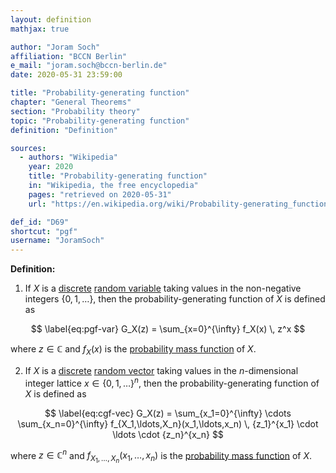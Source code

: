```yaml
---
layout: definition
mathjax: true

author: "Joram Soch"
affiliation: "BCCN Berlin"
e_mail: "joram.soch@bccn-berlin.de"
date: 2020-05-31 23:59:00

title: "Probability-generating function"
chapter: "General Theorems"
section: "Probability theory"
topic: "Probability-generating function"
definition: "Definition"

sources:
  - authors: "Wikipedia"
    year: 2020
    title: "Probability-generating function"
    in: "Wikipedia, the free encyclopedia"
    pages: "retrieved on 2020-05-31"
    url: "https://en.wikipedia.org/wiki/Probability-generating_function#Definition"

def_id: "D69"
shortcut: "pgf"
username: "JoramSoch"
---
```



**Definition:**

1) If $X$ is a [discrete](/D/rvar-disc) [random variable](/D/rvar) taking values in the non-negative integers $\left\lbrace 0, 1, \ldots \right\rbrace$, then the probability-generating function of $X$ is defined as

$$ \label{eq:pgf-var}
G_X(z) = \sum_{x=0}^{\infty} f_X(x) \, z^x
$$

where $z \in \mathbb{C}$ and $f_X(x)$ is the [probability mass function](/D/pmf) of $X$.

2) If $X$ is a [discrete](/D/rvar-disc) [random vector](/D/rvec) taking values in the $n$-dimensional integer lattice $x \in \left\lbrace 0, 1, \ldots \right\rbrace^n$, then the probability-generating function of $X$ is defined as

$$ \label{eq:cgf-vec}
G_X(z) = \sum_{x_1=0}^{\infty} \cdots \sum_{x_n=0}^{\infty} f_{X_1,\ldots,X_n}(x_1,\ldots,x_n) \, {z_1}^{x_1} \cdot \ldots \cdot {z_n}^{x_n}
$$

where $z \in \mathbb{C}^n$ and $f_{X_1,\ldots,X_n}(x_1,\ldots,x_n)$ is the [probability mass function](/D/pmf) of $X$.